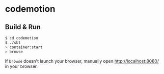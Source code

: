 # codemotion #

## Build & Run ##

```sh
$ cd codemotion
$ ./sbt
> container:start
> browse
```

If `browse` doesn't launch your browser, manually open [http://localhost:8080/](http://localhost:8080/) in your browser.
